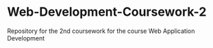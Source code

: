 # Web-Development-Coursework-2
Repository for the 2nd coursework for the course Web Application Development

